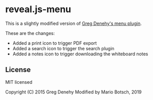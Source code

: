 # reveal.js-menu

This is a slightly modified version of [Greg Denehy's menu plugin](https://github.com/denehyg/reveal.js-menu). 

These are the changes:
- Added a print icon to trigger PDF export
- Added a search icon to trigger the search plugin
- Added a notes icon to trigger downloading the whiteboard notes


## License

MIT licensed

Copyright (C) 2015 Greg Denehy
Modified by Mario Botsch, 2019

